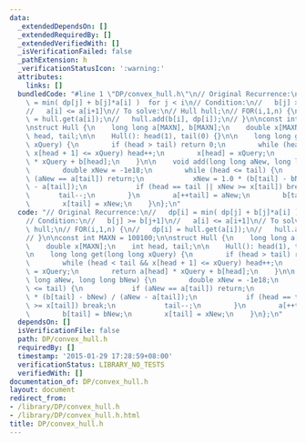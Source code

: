 ```yaml
---
data:
  _extendedDependsOn: []
  _extendedRequiredBy: []
  _extendedVerifiedWith: []
  _isVerificationFailed: false
  _pathExtension: h
  _verificationStatusIcon: ':warning:'
  attributes:
    links: []
  bundledCode: "#line 1 \"DP/convex_hull.h\"\n// Original Recurrence:\n//   dp[i]\
    \ = min( dp[j] + b[j]*a[i] )  for j < i\n// Condition:\n//   b[j] >= b[j+1]\n\
    //   a[i] <= a[i+1]\n// To solve:\n// Hull hull;\n// FOR(i,1,n) {\n//   dp[i]\
    \ = hull.get(a[i]);\n//   hull.add(b[i], dp[i]);\n// }\n\nconst int MAXN = 100100;\n\
    \nstruct Hull {\n    long long a[MAXN], b[MAXN];\n    double x[MAXN];\n    int\
    \ head, tail;\n\n    Hull(): head(1), tail(0) {}\n\n    long long get(long long\
    \ xQuery) {\n        if (head > tail) return 0;\n        while (head < tail &&\
    \ x[head + 1] <= xQuery) head++;\n        x[head] = xQuery;\n        return a[head]\
    \ * xQuery + b[head];\n    }\n\n    void add(long long aNew, long long bNew) {\n\
    \        double xNew = -1e18;\n        while (head <= tail) {\n            if\
    \ (aNew == a[tail]) return;\n            xNew = 1.0 * (b[tail] - bNew) / (aNew\
    \ - a[tail]);\n            if (head == tail || xNew >= x[tail]) break;\n     \
    \       tail--;\n        }\n        a[++tail] = aNew;\n        b[tail] = bNew;\n\
    \        x[tail] = xNew;\n    }\n};\n"
  code: "// Original Recurrence:\n//   dp[i] = min( dp[j] + b[j]*a[i] )  for j < i\n\
    // Condition:\n//   b[j] >= b[j+1]\n//   a[i] <= a[i+1]\n// To solve:\n// Hull\
    \ hull;\n// FOR(i,1,n) {\n//   dp[i] = hull.get(a[i]);\n//   hull.add(b[i], dp[i]);\n\
    // }\n\nconst int MAXN = 100100;\n\nstruct Hull {\n    long long a[MAXN], b[MAXN];\n\
    \    double x[MAXN];\n    int head, tail;\n\n    Hull(): head(1), tail(0) {}\n\
    \n    long long get(long long xQuery) {\n        if (head > tail) return 0;\n\
    \        while (head < tail && x[head + 1] <= xQuery) head++;\n        x[head]\
    \ = xQuery;\n        return a[head] * xQuery + b[head];\n    }\n\n    void add(long\
    \ long aNew, long long bNew) {\n        double xNew = -1e18;\n        while (head\
    \ <= tail) {\n            if (aNew == a[tail]) return;\n            xNew = 1.0\
    \ * (b[tail] - bNew) / (aNew - a[tail]);\n            if (head == tail || xNew\
    \ >= x[tail]) break;\n            tail--;\n        }\n        a[++tail] = aNew;\n\
    \        b[tail] = bNew;\n        x[tail] = xNew;\n    }\n};\n"
  dependsOn: []
  isVerificationFile: false
  path: DP/convex_hull.h
  requiredBy: []
  timestamp: '2015-01-29 17:28:59+08:00'
  verificationStatus: LIBRARY_NO_TESTS
  verifiedWith: []
documentation_of: DP/convex_hull.h
layout: document
redirect_from:
- /library/DP/convex_hull.h
- /library/DP/convex_hull.h.html
title: DP/convex_hull.h
---
```

